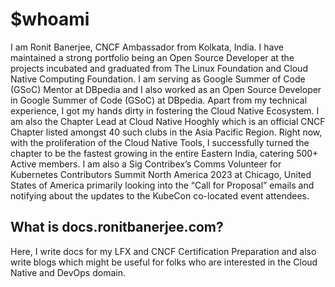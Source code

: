 # $whoami

I am Ronit Banerjee, CNCF Ambassador from Kolkata, India. I have maintained a strong portfolio being an Open Source Developer at the projects incubated and graduated from The Linux Foundation and Cloud Native Computing Foundation. I am serving as Google Summer of Code (GSoC) Mentor at DBpedia and I also worked as an Open Source Developer in Google Summer of Code (GSoC) at DBpedia. Apart from my technical experience, I got my hands dirty in fostering the Cloud Native Ecosystem. I am also the Chapter Lead at Cloud Native Hooghly which is an official CNCF Chapter listed amongst 40 such clubs in the Asia Pacific Region. Right now, with the proliferation of the Cloud Native Tools, I successfully turned the chapter to be the fastest growing in the entire Eastern India, catering 500+ Active members. I am also a Sig Contribex’s Comms Volunteer for Kubernetes Contributors Summit North America 2023 at Chicago, United States of America primarily looking into the “Call for Proposal” emails and notifying about the updates to the KubeCon co-located event attendees.

## What is docs.ronitbanerjee.com?

Here, I write docs for my LFX and CNCF Certification Preparation and also write blogs which might be useful for folks who are interested in the Cloud Native and DevOps domain.